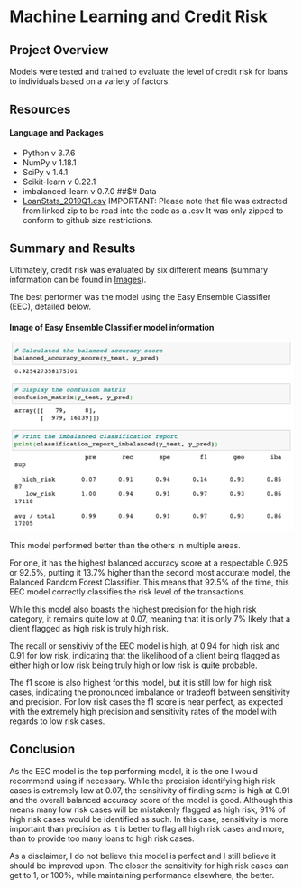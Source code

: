 # Machine Learning and Credit Risk

## Project Overview

Models were tested and trained to evaluate the level of credit risk for loans to individuals based on a variety of factors.

## Resources
#### Language and Packages
* Python v 3.7.6
* NumPy v 1.18.1
* SciPy v 1.4.1
* Scikit-learn v 0.22.1
* imbalanced-learn v 0.7.0
##$# Data
* [LoanStats_2019Q1.csv](https://github.com/Alyssa-CG/Module17-Machine_Learning/blob/master/Module-17-Challenge/Resources/LoanStats_2019Q1.csv.zip)
    IMPORTANT: Please note that file was extracted from linked zip to be read into the code as a .csv
    It was only zipped to conform to github size restrictions.


## Summary and Results

Ultimately, credit risk was evaluated by six different means (summary information can be found in [Images](https://github.com/Alyssa-CG/Module17-Machine_Learning/tree/master/Module-17-Challenge/Images)).

The best performer was the model using the Easy Ensemble Classifier (EEC), detailed below.
#### Image of Easy Ensemble Classifier model information
![eec](https://github.com/Alyssa-CG/Module17-Machine_Learning/blob/master/Module-17-Challenge/Images/EasyEnsembleClassifier.png)

This model performed better than the others in multiple areas. 

For one, it has the highest balanced accuracy score at a respectable 0.925 or 92.5%, putting it 13.7% higher than the second most accurate model, the Balanced Random Forest Classifier. This means that 92.5% of the time, this EEC model correctly classifies the risk level of the transactions.

While this model also boasts the highest precision for the high risk category, it remains quite low at 0.07, meaning that it is only 7% likely that a client flagged as high risk is truly high risk.

The recall or sensitiviy of the EEC model is high, at 0.94 for high risk and 0.91 for low risk, indicating that the likelihood of a client being flagged as either high or low risk being truly high or low risk is quite probable. 

The f1 score is also highest for this model, but it is still low for high risk cases, indicating the pronounced imbalance or tradeoff between sensitivity and precision. For low risk cases the f1 score is near perfect, as expected with the extremely high precision and sensitivity rates of the model with regards to low risk cases.

## Conclusion

As the EEC model is the top performing model, it is the one I would recommend using if necessary. While the precision identifying high risk cases is extremely low at 0.07, the sensitivity of finding same is high at 0.91 and the overall balanced accuracy score of the model is good. Although this means many low risk cases will be mistakenly flagged as high risk, 91% of high risk cases would be identified as such. In this case, sensitivity is more important than precision as it is better to flag all high risk cases and more, than to provide too many loans to high risk cases. 

As a disclaimer, I do not believe this model is perfect and I still believe it should be improved upon. The closer the sensitivity for high risk cases can get to 1, or 100%, while maintaining performance elsewhere, the better.
